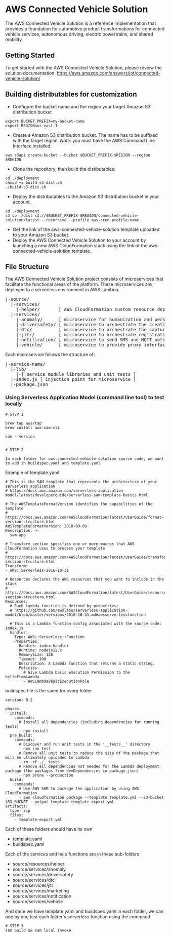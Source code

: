 # AWS Connected Vehicle Solution
The AWS Connected Vehicle Solution is a reference implementation that provides a foundation for automotive product transformations for connected vehicle services, autonomous driving, electric powertrains, and shared mobility.

## Getting Started
To get started with the AWS Connected Vehicle Solution, please review the solution documentation. https://aws.amazon.com/answers/iot/connected-vehicle-solution/

## Building distributables for customization
* Configure the bucket name and the region your target Amazon S3 distribution bucket
```
export BUCKET_PREFIX=my-bucket-name
export REGION=us-east-1
```

* Create a Amazon S3 distribution bucket. The name has to be suffixed with the target region. _Note:_ you must have the AWS Command Line Interface installed.
```
aws s3api create-bucket --bucket $BUCKET_PREFIX-$REGION --region $REGION
```

* Clone the repository, then build the distibutables:
```
cd ./deployment
chmod +x build-s3-dist.sh
./build-s3-dist.sh
```

* Deploy the distributables to the Amazon S3 distribution bucket in your account.

```
cd ./deployment
s3 cp ./dist s3://$BUCKET_PREFIX-$REGION/connected-vehicle-solution/latest --recursive --profile aws-cred-profile-name
```

* Get the link of the aws-connected-vehicle-solution.template uploaded to your Amazon S3 bucket.
* Deploy the AWS Connected Vehicle Solution to your account by launching a new AWS CloudFormation stack using the link of the aws-connected-vehicle-solution.template.

## File Structure
The AWS Connected Vehicle Solution project consists of microservices that facilitate the functional areas of the platform. These microservices are deployed to a serverless environment in AWS Lambda.

<pre>
|-source/
  |-services/
    |-helper/       [ AWS CloudFormation custom resource deployment helper ]
  |-services/
    |-anomaly/      [ microservice for humanization and persistence of identified anomalies ]
    |-driversafety/ [ microservice to orchestrate the creation of driver scores ]
    |-dtc/          [ microservice to orchestrate the capture, humanization and persistence of diagnostic trouble codes ]
    |-jitr/         [ microservice to orchestrate registration and policy creation for just-in-time registration of devices ]    
    |-notification/ [ microservice to send SMS and MQTT notifications for the solution ]
    |-vehicle/      [ microservice to provide proxy interface for the AWS Connected Vehicle Solution API ]    
</pre>

Each microservice follows the structure of:

<pre>
|-service-name/
  |-lib/
    |-[ service module libraries and unit tests ]
  |-index.js [ injection point for microservice ]
  |-package.json
</pre>

### Using Serverless Application Model (command line tool) to test locally

```
# STEP 1

brew tap aws/tap
brew install aws-sam-cli

sam --version


# STEP 2

In each folder for aws-connected-vehicle-solution source code, we want to add in buildspec.yaml and template.yaml
```


Example of template.yaml

```
# This is the SAM template that represents the architecture of your serverless application
# https://docs.aws.amazon.com/serverless-application-model/latest/developerguide/serverless-sam-template-basics.html

# The AWSTemplateFormatVersion identifies the capabilities of the template
# https://docs.aws.amazon.com/AWSCloudFormation/latest/UserGuide/format-version-structure.html
AWSTemplateFormatVersion: 2010-09-09
Description: >-
  sam-app

# Transform section specifies one or more macros that AWS CloudFormation uses to process your template
# https://docs.aws.amazon.com/AWSCloudFormation/latest/UserGuide/transform-section-structure.html
Transform:
- AWS::Serverless-2016-10-31

# Resources declares the AWS resources that you want to include in the stack
# https://docs.aws.amazon.com/AWSCloudFormation/latest/UserGuide/resources-section-structure.html
Resources:
  # Each Lambda function is defined by properties:
  # https://github.com/awslabs/serverless-application-model/blob/master/versions/2016-10-31.md#awsserverlessfunction

  # This is a Lambda function config associated with the source code: index.js
  handler:
    Type: AWS::Serverless::Function
    Properties:
      Handler: index.handler
      Runtime: nodejs12.x
      MemorySize: 128
      Timeout: 100
      Description: A Lambda function that returns a static string.
      Policies:
        # Give Lambda basic execution Permission to the helloFromLambda
        - AWSLambdaBasicExecutionRole
```

buildspec file is the same for every folder

```
version: 0.2

phases:
  install:
    commands:
      # Install all dependencies (including dependencies for running tests)
      - npm install
  pre_build:
    commands:
      # Discover and run unit tests in the '__tests__' directory
      - npm run test
      # Remove all unit tests to reduce the size of the package that will be ultimately uploaded to Lambda
      - rm -rf ./__tests__
      # Remove all dependencies not needed for the Lambda deployment package (the packages from devDependencies in package.json)
      - npm prune --production
  build:
    commands:
      # Use AWS SAM to package the application by using AWS CloudFormation
      - aws cloudformation package --template template.yml --s3-bucket $S3_BUCKET --output-template template-export.yml
artifacts:
  type: zip
  files:
    - template-export.yml
```

Each of these folders should have its own
- template.yaml
- buildspec.yaml

Each of the services and help functions are in these sub-folders
- source/resources/helper
- source/services/anomaly
- source/services/driversafety
- source/services/dtc
- source/services/jitr
- source/services/marketing
- source/services/notification
- source/services/vehicle

And once we have template.yaml and buildspec.yaml in each folder, we can one by one test each folder's serverless function using the command

```
# STEP 3
sam build && sam local invoke
```
